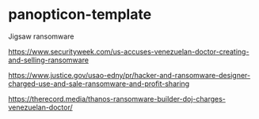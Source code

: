 # panopticon-template

Jigsaw ransomware

https://www.securityweek.com/us-accuses-venezuelan-doctor-creating-and-selling-ransomware

https://www.justice.gov/usao-edny/pr/hacker-and-ransomware-designer-charged-use-and-sale-ransomware-and-profit-sharing

https://therecord.media/thanos-ransomware-builder-doj-charges-venezuelan-doctor/
